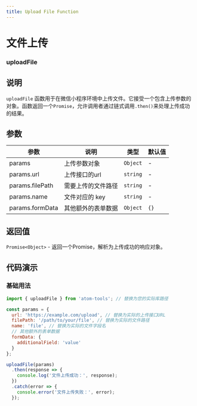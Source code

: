 ```yaml
---
title: Upload File Function
---
```


# 文件上传

### uploadFile

## 说明
`uploadFile` 函数用于在微信小程序环境中上传文件。它接受一个包含上传参数的对象。函数返回一个`Promise`，允许调用者通过链式调用`.then()`来处理上传成功的结果。

## 参数

| 参数            | 说明               | 类型     | 默认值 |
| --------------- | ------------------ | -------- | ------ |
| params          | 上传参数对象       | `Object` | -      |
| params.url      | 上传接口的url      | `string` | -      |
| params.filePath | 需要上传的文件路径 | `string` | -      |
| params.name     | 文件对应的 key     | `string` | -      |
| params.formData | 其他额外的表单数据 | `Object` | `{}`   |

## 返回值

`Promise<Object>` - 返回一个Promise，解析为上传成功的响应对象。

## 代码演示

### 基础用法

```javascript
import { uploadFile } from 'atom-tools'; // 替换为您的实际库路径

const params = {
  url: 'https://example.com/upload', // 替换为实际的上传接口URL
  filePath: '/path/to/your/file', // 替换为实际的文件路径
  name: 'file', // 替换为实际的文件字段名
  // 其他额外的表单数据
  formData: {
    additionalField: 'value'
  }
};

uploadFile(params)
  .then(response => {
    console.log('文件上传成功：', response);
  })
  .catch(error => {
    console.error('文件上传失败：', error);
  });
```